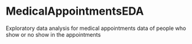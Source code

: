 # MedicalAppointmentsEDA
Exploratory data analysis for medical appointments data of people who show or no show in the appointments
